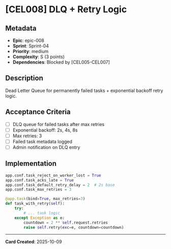 # [CEL008] DLQ + Retry Logic

## Metadata

- **Epic**: epic-008
- **Sprint**: Sprint-04
- **Priority**: medium
- **Complexity**: S (3 points)
- **Dependencies**: Blocked by [CEL005-CEL007]

## Description

Dead Letter Queue for permanently failed tasks + exponential backoff retry logic.

## Acceptance Criteria

- [ ] DLQ queue for failed tasks after max retries
- [ ] Exponential backoff: 2s, 4s, 8s
- [ ] Max retries: 3
- [ ] Failed task metadata logged
- [ ] Admin notification on DLQ entry

## Implementation

```python
app.conf.task_reject_on_worker_lost = True
app.conf.task_acks_late = True
app.conf.task_default_retry_delay = 2  # 2s base
app.conf.task_max_retries = 3

@app.task(bind=True, max_retries=3)
def task_with_retry(self):
    try:
        # ... task logic
    except Exception as e:
        countdown = 2 ** self.request.retries
        raise self.retry(exc=e, countdown=countdown)
```

---
**Card Created**: 2025-10-09
